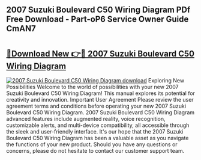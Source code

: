 ## 2007 Suzuki Boulevard C50 Wiring Diagram PDf Free Download - Part-oP6 Service Owner Guide CmAN7

# <h2><a href="http://dfubka.blite.top/?on=2007+Suzuki+Boulevard+C50+Wiring+Diagram">🔗Download New 👉🔴 2007 Suzuki Boulevard C50 Wiring Diagram</a></h2>

[![2007 Suzuki Boulevard C50 Wiring Diagram download](https://i.imgur.com/lujVjoI.png)](http://dfubka.blite.top/?on=2007+Suzuki+Boulevard+C50+Wiring+Diagram)
Exploring New Possibilities Welcome to the world of possibilities with your new 2007 Suzuki Boulevard C50 Wiring Diagram! This manual explores its potential for creativity and innovation. Important User Agreement Please review the user agreement terms and conditions before operating your new 2007 Suzuki Boulevard C50 Wiring Diagram. 2007 Suzuki Boulevard C50 Wiring Diagram advanced features include augmented reality, voice recognition, customizable alerts, and multi-device compatibility, all accessible through the sleek and user-friendly interface. It's our hope that the 2007 Suzuki Boulevard C50 Wiring Diagram has been a valuable asset as you navigate the functions of your new product. Should you have any questions or concerns, please do not hesitate to contact our customer support team.
